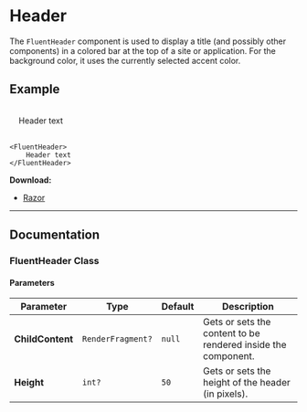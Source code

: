 # Header

The `FluentHeader` component is used to display a title (and possibly other components) in a colored bar at the top of a site or application. For the background color, it uses the currently selected accent color.

## Example

<div style="background-color: var(--accent-fill-rest); color: var(--color-on-accent-fill-rest); height: 50px; display: flex; align-items: center; padding-left: 1rem; border-radius: var(--layer-corner-radius);">
    Header text
</div>

```razor
<FluentHeader>
    Header text
</FluentHeader>
```

**Download:**
*   [Razor](./)

---

## Documentation

### FluentHeader Class

#### Parameters

| Parameter      | Type            | Default | Description                                               |
| -------------- | --------------- | ------- | --------------------------------------------------------- |
| **ChildContent** | `RenderFragment?` | `null`  | Gets or sets the content to be rendered inside the component. |
| **Height**       | `int?`          | `50`    | Gets or sets the height of the header (in pixels).         |